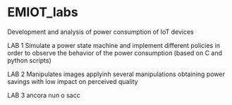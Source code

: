 # EMIOT_labs
Development and analysis of power consumption of IoT devices

LAB 1
Simulate a power state machine and implement different policies in order to observe the behavior of the power consumption (based on C and python scripts)

LAB 2
Manipulates images applyinh several manipulations obtaining power savings with low impact on perceived quality

LAB 3
ancora nun o sacc
